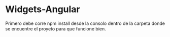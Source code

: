 # Widgets-Angular
Primero debe corre npm install desde la consolo dentro de la carpeta donde se encuentre el proyeto para que funcione bien.
